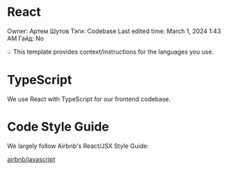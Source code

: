 # React

Owner: Артем Шутов
Тэги: Codebase
Last edited time: March 1, 2024 1:43 AM
Гайд: No

<aside>
💡 This template provides context/instructions for the languages you use.

</aside>

# TypeScript

We use React with TypeScript for our frontend codebase. 

# Code Style Guide

We largely follow Airbnb's React/JSX Style Guide:

[airbnb/javascript](https://github.com/airbnb/javascript/tree/master/react)